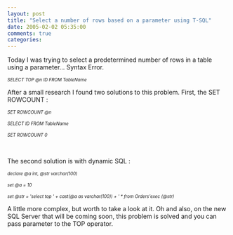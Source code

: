 ```yaml
---
layout: post
title: "Select a number of rows based on a parameter using T-SQL"
date: 2005-02-02 05:35:00
comments: true
categories: 
---
```


<p>Today I was trying to select a predetermined number of rows in a table using a parameter... Syntax Error.</p>
<p><em><span style="font-size: x-small;">SELECT TOP @n ID FROM TableName</span></em></p>
<p>After a small research I found two solutions to this problem. First, the SET ROWCOUNT :</p>
<p><em><span style="font-size: x-small;">SET ROWCOUNT @n</span></em></p>
<p><em><span style="font-size: x-small;">SELECT ID FROM TableName</span></em></p>
<p><em><span style="font-size: x-small;">SET ROWCOUNT 0</span></em></p>
<p>&nbsp;</p>
<p>The second solution is with dynamic SQL :</p>
<p><span style="font-size: x-small;"><em>declare @a int, @str varchar(100)</em></span></p>
<p><span style="font-size: x-small;"><em>set @a = 10</em></span></p>
<p><span style="font-size: x-small;"><em>set @str = 'select top ' + cast(@a as varchar(100)) + ' * from Orders'exec (@str)</em></span></p>
<p>A little more complex, but worth to take a look at it. Oh and also, on the new SQL Server that will be coming soon, this problem is solved and you can pass parameter to the TOP operator.</p>